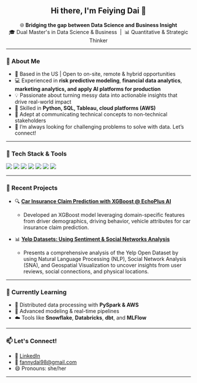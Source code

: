 <h2 align="center">Hi there, I'm Feiying Dai 👋</h2>

<p align="center">
  🌐 <b>Bridging the gap between Data Science and Business Insight</b> <br>
  🎓 Dual Master's in Data Science & Business &nbsp;|&nbsp; 📊 Quantitative & Strategic Thinker
</p>


---

### 💼 About Me

- 📍 Based in the US | Open to on-site, remote & hybrid opportunities
- 💻 Experienced in  **risk predictive modeling**, **financial data analytics**, **marketing analytics, and apply AI platforms for production**
- 💡 Passionate about turning messy data into actionable insights that drive real-world impact
- 🧰 Skilled in **Python, SQL, Tableau, cloud platforms (AWS)**
- 🤝 Adept at communicating technical concepts to non-technical stakeholders
- 🚀 I’m always looking for challenging problems to solve with data. Let’s connect!

---

### 🔧 Tech Stack & Tools

<p align="left">
  <img src="https://img.shields.io/badge/Python-3776AB?style=for-the-badge&logo=python&logoColor=white"/>
  <img src="https://img.shields.io/badge/SQL-336791?style=for-the-badge&logo=postgresql&logoColor=white"/>
  <img src="https://img.shields.io/badge/Tableau-E97627?style=for-the-badge&logo=tableau&logoColor=white"/>
  <img src="https://img.shields.io/badge/Scikit--Learn-F7931E?style=for-the-badge&logo=scikit-learn&logoColor=white"/>
  <img src="https://img.shields.io/badge/PySpark-E25A1C?style=for-the-badge&logo=apache-spark&logoColor=white"/>
  <img src="https://img.shields.io/badge/AWS-232F3E?style=for-the-badge&logo=amazon-aws&logoColor=white"/>
  <img src="https://img.shields.io/badge/GitHub-181717?style=for-the-badge&logo=github&logoColor=white"/>
</p>

---

### 🧪 Recent Projects

- 🔍 [**Car Insurance Claim Prediction with XGBoost @ EchoPlus AI**](https://github.com/Feiyingdai/Car-Insurance-Claim-Prediction)
  
  - Developed an XGBoost model leveraging domain-specific features from driver demographics, driving behavior, vehicle attributes for car insurance claim prediction.

- 📊 [**Yelp Datasets: Using Sentiment & Social Networks Analysis**](https://github.com/Feiyingdai/nlp-sna-yelp-analysis)
  - Presents a comprehensive analysis of the Yelp Open Dataset by using Natural Language Processing (NLP), Social Network Analysis (SNA), and Geospatial Visualization to uncover insights from user reviews, social connections, and physical locations.

---

### 🌱 Currently Learning

- 🔄 Distributed data processing with **PySpark & AWS**
- 🧠 Advanced modeling & real-time pipelines
- ☁️ Tools like **Snowflake**, **Databricks**, **dbt**, and **MLFlow**

---

### 📫 Let's Connect!

- 💼 [LinkedIn](https://www.linkedin.com/in/your-profile/)
- 📧 fannydai98@gmail.com  
- 😄 Pronouns: she/her  

---


